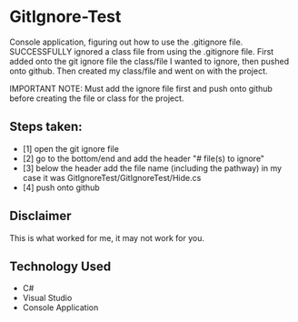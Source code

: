 # GitIgnore-Test
Console application, figuring out how to use the .gitignore file. SUCCESSFULLY ignored a class file from using the .gitignore file. First added onto the git ignore file the class/file I wanted to ignore, then pushed onto github. Then created my class/file and went on with the project. 

IMPORTANT NOTE: Must add the ignore file first and push onto github before creating the file or class for the project.

## Steps taken:
  * [1] open the git ignore file
  * [2] go to the bottom/end and add the header "# file(s) to ignore"
  * [3] below the header add the file name (including the pathway) in my case it was GitIgnoreTest/GitIgnoreTest/Hide.cs
  * [4] push onto github

## Disclaimer
This is what worked for me, it may not work for you. 

## Technology Used
  * C#
  * Visual Studio
  * Console Application
